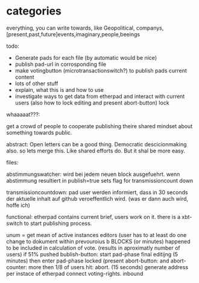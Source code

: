 # categories
everything, you can write towards, like Geopolitical, companys, [present,past,future]events,imaginary,people,beeings


todo:

- Generate pads for each file (by automatic would be nice)
- publish pad-url in corrosponding file
- make votingbutton (microtransactionswitch?) to publish pads current content
- lots of other stuff
- explain, what this is and how to use
- investigate ways to get data from etherpad and interact with current users (also how to lock editing and present abort-button) lock 


whaaaaat???:

get a crowd of people to cooperate publishing theire shared mindset about something towards public.


abstract:
Open letters can be a good thing. Democratic descicionmaking also. so lets merge this. Like shared efforts do. But it shal be more easy.



files:

abstimmungswatcher:	wird bei jedem neuen block ausgefuehrt. wenn abstimmung resultiert in publish=true
			sets flag for transmissioncount down

transmissioncountdown: pad user werden informiert, dass in 30 seconds der aktuelle inhalt auf github veroeffentlich wird. (was er dann auch wird, hoffe ich)




functional:
etherpad contains current brief, users work on it. there is a xbt-switch to start publishing process.

unum = get mean of active instances editors (user has to at least do one change to dokument within prevouroius b BLOCKS (or minutes) happened to be included in calculation of vote. (results in aproximatly number of users)
if 51% pushed bublish-button: start pad-phase final editijng (5 minutes) then enter pad-phase locked (present abort-button: and abort-counter: more then 1/8 of users hit: abort. (15 seconds)
generate address per instace of etherpad connect voting-rights.
inbound


